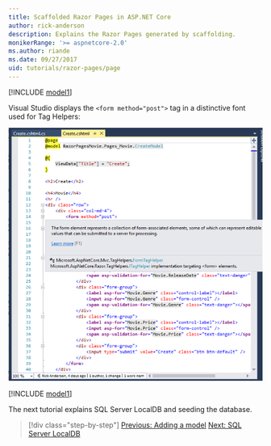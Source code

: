 ```yaml
---
title: Scaffolded Razor Pages in ASP.NET Core
author: rick-anderson
description: Explains the Razor Pages generated by scaffolding.
monikerRange: '>= aspnetcore-2.0'
ms.author: riande
ms.date: 09/27/2017
uid: tutorials/razor-pages/page
---
```

[!INCLUDE [model1](~/includes/RP/page1.md)]

Visual Studio displays the `<form method="post">` tag in a distinctive font used for Tag Helpers: 

![VS17 view of Create.cshtml page](page/_static/th.png)

[!INCLUDE [model1](~/includes/RP/page2.md)]

The next tutorial explains SQL Server LocalDB and seeding the database.

> [!div class="step-by-step"]
> [Previous: Adding a model](xref:tutorials/razor-pages/model)
> [Next: SQL Server LocalDB](xref:tutorials/razor-pages/sql)

